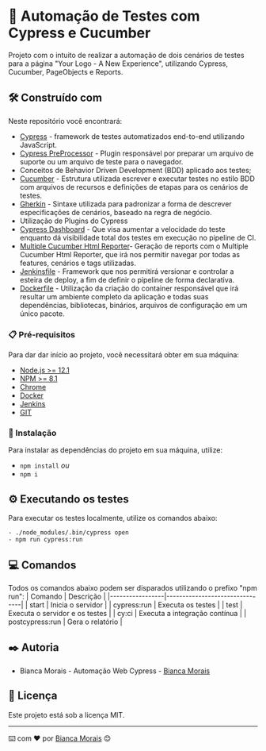 # 🚀 Automação de Testes com Cypress e Cucumber

Projeto com o intuito de realizar a automação de dois cenários de testes para a página "Your Logo - A New Experience", utilizando Cypress, Cucumber, PageObjects e Reports.

## 🛠️ Construído com

Neste repositório você encontrará:

- [Cypress](http://www.dropwizard.io/1.0.2/docs/) -  framework de testes automatizados end-to-end utilizando JavaScript.
- [Cypress PreProcessor](https://maven.apache.org/) -  Plugin responsável por preparar um arquivo de suporte ou um arquivo de teste para o navegador.
- Conceitos de Behavior Driven Development (BDD) aplicado aos testes;
- [Cucumber](https://rometools.github.io/rome/) - Estrutura utilizada escrever e executar testes no estilo BDD com arquivos de recursos e definições de etapas para os cenários de testes.
- [Gherkin](https://cucumber.io/docs/gherkin/) - Sintaxe utilizada para padronizar a forma de descrever especificações de cenários, baseado na regra de negócio. 
- Utilização de Plugins do Cypress
- [Cypress Dashboard](https://dashboard.cypress.io/organizations/959a0282-db77-4074-a308-320dc27e17a1/projects) - Que visa aumentar a velocidade do teste enquanto dá visibilidade total dos testes em execução no pipeline de CI.
- [Multiple Cucumber Html Reporter](https://www.npmjs.com/package/multiple-cucumber-html-reporter)- Geração de reports com o Multiple Cucumber Html Reporter, que irá nos permitir navegar por todas as features, cenários e tags utilizadas.
- [Jenkinsfile](https://www.jenkins.io/doc/book/pipeline/jenkinsfile/) -  Framework que nos permitirá versionar e controlar a esteira de deploy, a fim de definir o pipeline de forma declarativa.
- [Dockerfile](https://docs.docker.com/engine/reference/builder/#:~:text=A%20Dockerfile%20is%20a%20text,command%2Dline%20instructions%20in%20succession.) -  Utilização da criação do container responsável que irá resultar um ambiente completo da aplicação e todas suas dependências, bibliotecas, binários, arquivos de configuração em um único pacote.

### 📋 Pré-requisitos

Para dar dar início ao projeto, você necessitará obter em sua máquina:

- [Node.js >= 12.1](https://nodejs.org/en/)
- [NPM >= 8.1](https://docs.npmjs.com/downloading-and-installing-node-js-and-npm)
- [Chrome](https://www.google.com/intl/pt-BR/chrome/)
- [Docker](https://docs.docker.com/desktop/windows/install/)
- [Jenkins](https://www.jenkins.io/download/)
- [GIT](https://git-scm.com/book/en/v2/Getting-Started-Installing-Git)

### 🔧 Instalação

Para instalar as dependências do projeto em sua máquina, utilize:

- `npm install`
*ou*
- `npm i`

## ⚙️ Executando os testes

Para executar os testes localmente, utilize os comandos abaixo:

    - ./node_modules/.bin/cypress open
    - npm run cypress:run

## 💻 Comandos

Todos os comandos abaixo podem ser disparados utilizando o prefixo "npm run":
| Comando         | Descrição |
|-----------------|--------------------------------|
| start           | Inicia o servidor              |
| cypress:run     | Executa os testes              |
| test            | Executa o servidor e os testes |
| cy:ci           | Executa a integração contínua  |
| postcypress:run | Gera o relatório               |


## ✒️ Autoria

* Bianca Morais - Automação Web Cypress - [Bianca Morais](https://github.com/BiancaMorais)


## 📄 Licença

Este projeto está sob a licença MIT.

---
⌨️ com ❤️ por [Bianca Morais](https://github.com/BiancaMorais) 😊

